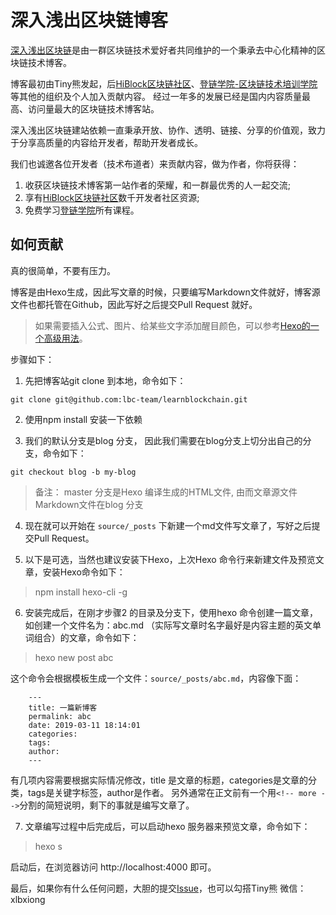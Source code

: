 # 深入浅出区块链博客

[深入浅出区块链](http://learnblockchain.cn)是由一群区块链技术爱好者共同维护的一个秉承去中心化精神的区块链技术博客。

博客最初由Tiny熊发起，后[HiBlock区块链社区](https://hiblock.one)、[登链学院-区块链技术培训学院](https://upchain.ke.qq.com/?tuin=bd898bbf) 等其他的组织及个人加入贡献内容。
经过一年多的发展已经是国内内容质量最高、访问量最大的区块链技术博客站。

深入浅出区块链建站依赖一直秉承开放、协作、透明、链接、分享的价值观，致力于分享高质量的内容给开发者，帮助开发者成长。

我们也诚邀各位开发者（技术布道者）来贡献内容，做为作者，你将获得：
1. 收获区块链技术博客第一站作者的荣耀，和一群最优秀的人一起交流;
2. 享有[HiBlock区块链社区](https://hiblock.one)数千开发者社区资源;
3. 免费学习[登链学院](https://upchain.ke.qq.com/?tuin=bd898bbf)所有课程。


## 如何贡献

真的很简单，不要有压力。

博客是由Hexo生成，因此写文章的时候，只要编写Markdown文件就好，博客源文件也都托管在Github，因此写好之后提交Pull Request 就好。

> 如果需要插入公式、图片、给某些文字添加醒目颜色，可以参考[Hexo的一个高级用法](https://learnblockchain.cn/2019/04/21/hexo_help/)。

步骤如下：
1. 先把博客站git clone 到本地，命令如下：

```
git clone git@github.com:lbc-team/learnblockchain.git
```

2. 使用npm install 安装一下依赖

3. 我们的默认分支是blog 分支， 因此我们需要在blog分支上切分出自己的分支，命令如下：

```
git checkout blog -b my-blog
```

> 备注： master 分支是Hexo 编译生成的HTML文件, 由而文章源文件Markdown文件在blog 分支

4. 现在就可以开始在 `source/_posts` 下新建一个md文件写文章了，写好之后提交Pull Request。

5. 以下是可选，当然也建议安装下Hexo，上次Hexo 命令行来新建文件及预览文章，安装Hexo命令如下：


> npm install hexo-cli -g


6. 安装完成后，在刚才步骤2 的目录及分支下，使用hexo 命令创建一篇文章， 如创建一个文件名为：abc.md （实际写文章时名字最好是内容主题的英文单词组合）的文章，命令如下：


> hexo new post abc


这个命令会根据模板生成一个文件：`source/_posts/abc.md`，内容像下面：

```
    ---
    title: 一篇新博客
    permalink: abc
    date: 2019-03-11 18:14:01
    categories:
    tags:
    author:
    ---
```
有几项内容需要根据实际情况修改，title 是文章的标题，categories是文章的分类，tags是关键字标签，author是作者。
另外通常在正文前有一个用`<!-- more -->`分割的简短说明，剩下的事就是编写文章了。

7. 文章编写过程中后完成后，可以启动hexo 服务器来预览文章，命令如下：


> hexo s


启动后，在浏览器访问 http://localhost:4000 即可。


最后，如果你有什么任何问题，大胆的提交[Issue](https://github.com/lbc-team/learnblockchain/issues)，也可以勾搭Tiny熊 微信：xlbxiong
